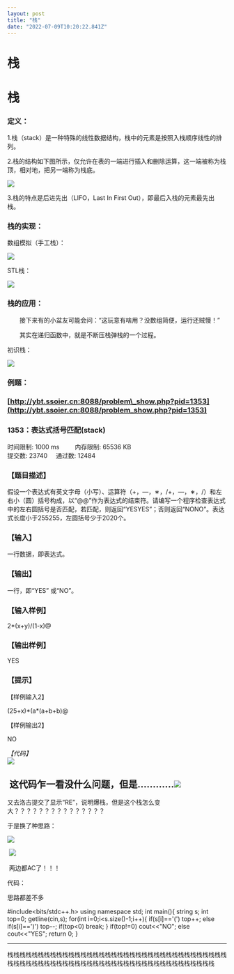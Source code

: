 ```yaml
---
layout: post
title: "栈"
date: "2022-07-09T10:20:22.841Z"
---
```

栈
=

栈
=

### 定义：

1.栈（stack）是一种特殊的线性数据结构，栈中的元素是按照入栈顺序线性的排列。

2.栈的结构如下图所示，仅允许在表的一端进行插入和删除运算，这一端被称为栈顶，相对地，把另一端称为栈底。

![](https://img2022.cnblogs.com/blog/2870264/202207/2870264-20220709122647311-1551762794.png)

3.栈的特点是后进先出（LIFO，Last In First Out），即最后入栈的元素最先出栈。

### 栈的实现：

数组模拟（手工栈）：

![](https://img2022.cnblogs.com/blog/2870264/202207/2870264-20220708221947230-2016247530.png)

STL栈：

![](https://img2022.cnblogs.com/blog/2870264/202207/2870264-20220708222408339-1895333037.png)

### 栈的应用：

　　接下来有的小盆友可能会问：“这玩意有啥用？没数组简便，运行还贼慢！”

　　其实在递归函数中，就是不断压栈弹栈的一个过程。

初识栈：

![](https://img2022.cnblogs.com/blog/2870264/202207/2870264-20220708223553542-1124858493.png)

### 例题：

### [http://ybt.ssoier.cn:8088/problem\_show.php?pid=1353](http://ybt.ssoier.cn:8088/problem_show.php?pid=1353)

### 1353：表达式括号匹配(stack)

  
时间限制: 1000 ms         内存限制: 65536 KB  
提交数: 23740     通过数: 12484

### 【题目描述】

假设一个表达式有英文字母（小写）、运算符（+，—，∗，/+，—，∗，/）和左右小（圆）括号构成，以“@@”作为表达式的结束符。请编写一个程序检查表达式中的左右圆括号是否匹配，若匹配，则返回“YESYES”；否则返回“NONO”。表达式长度小于255255，左圆括号少于2020个。

### 【输入】

一行数据，即表达式。

### 【输出】

一行，即“YES” 或“NO”。

### 【输入样例】

2\*(x+y)/(1-x)@

### 【输出样例】

YES

### 【提示】

【样例输入2】

(25+x)\*(a\*(a+b+b)@

【样例输出2】

NO

_【代码】  
![](https://img2022.cnblogs.com/blog/2870264/202207/2870264-20220709120934915-2063640463.png)_

 这代码乍一看没什么问题，但是…………![](https://img2022.cnblogs.com/blog/2870264/202207/2870264-20220709121108972-822123949.png)
---------------------------------------------------------------------------------------------------------------

又去洛古提交了显示“RE”，说明爆栈，但是这个栈怎么变大？？？？？？？？？？？？？？？

于是换了种思路：

_![](https://img2022.cnblogs.com/blog/2870264/202207/2870264-20220709121900225-363895317.png)_

 ![](https://img2022.cnblogs.com/blog/2870264/202207/2870264-20220709121929063-1257079500.png)

 两边都AC了！！！

代码：

思路都差不多

#include<bits/stdc++.h>
using namespace std;
int main(){
    string s;
    int top=0;
    getline(cin,s);
    for(int i=0;i<s.size()-1;i++){
        if(s\[i\]=='(') top++;
        else if(s\[i\]==')') top--;
        if(top<0) break;
    }
    if(top!=0) cout<<"NO";
    else cout<<"YES";
    return 0;
}

* * *

栈栈栈栈栈栈栈栈栈栈栈栈栈栈栈栈栈栈栈栈栈栈栈栈栈栈栈栈栈栈栈栈栈栈栈栈栈栈栈栈栈栈栈栈栈栈栈栈栈栈栈栈栈栈栈栈栈栈栈栈栈栈栈栈栈栈栈栈栈栈